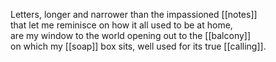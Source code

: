 Letters, longer and narrower than the impassioned [[notes]]  
that let me reminisce on how it all used to be at home,  
are my window to the world opening out to the [[balcony]]  
on which my [[soap]] box sits, well used for its true [[calling]].  